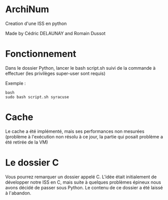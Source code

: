 ArchiNum
========

Creation d'une ISS en python

Made by Cédric DELAUNAY and Romain Dussot

Fonctionnement
==============

Dans le dossier Python, lancer le bash script.sh suivi de la commande à effectuer (les privilèges super-user sont requis)

Exemple :
```
bash
sudo bash script.sh syracuse
```

Cache
=====

Le cache a été implémenté, mais ses performances non mesurées (problème à l'exécution non résolu à ce jour, la partie qui posait problème a été retirée de la VM)

Le dossier C
============

Vous pourrez remarquer un dossier appelé C. L'idée était initialement de développer notre ISS en C, mais suite à quelques problèmes épineux nous avons décidé de passer sous Python. Le contenu de ce dossier a été laissé à l'abandon.
